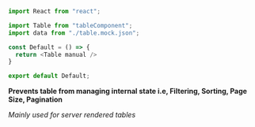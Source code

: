 ```js
import React from "react";

import Table from "tableComponent";
import data from "./table.mock.json";

const Default = () => {
  return <Table manual />
}

export default Default;
```
**Prevents table from managing internal state i.e, Filtering, Sorting, Page Size, Pagination**

*Mainly used for server rendered tables*
